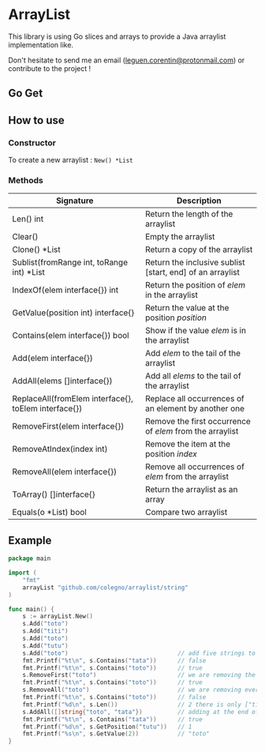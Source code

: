 # ArrayList

This library is using Go slices and arrays to provide a Java arraylist implementation like.

Don't hesitate to send me an email (leguen.corentin@protonmail.com) or contribute to the project !

## Go Get

## How to use

### Constructor

To create a new arraylist : `New() *List`

### Methods

| Signature | Description |
|-----------|-------------|
| Len() int | Return the length of the arraylist |
| Clear() | Empty the arraylist |
| Clone() *List | Return a copy of the arraylist |
| Sublist(fromRange int, toRange int) *List | Return the inclusive sublist [start, end] of an arraylist |
| IndexOf(elem interface{}) int | Return the position of _elem_ in the arraylist |
| GetValue(position int) interface{} | Return the value at the position _position_ |
| Contains(elem interface{}) bool | Show if the value _elem_ is in the arraylist |
| Add(elem interface{}) | Add _elem_ to the tail of the arraylist |
| AddAll(elems []interface{}) | Add all _elems_ to the tail of the arraylist |
| ReplaceAll(fromElem interface{}, toElem interface{}) | Replace all occurrences of an element by another one | 
| RemoveFirst(elem interface{}) | Remove the first occurrence of _elem_ from the arraylist |
| RemoveAtIndex(index int) | Remove the item at the position _index_ |
| RemoveAll(elem interface{}) | Remove all occurrences of _elem_ from the arraylist |
| ToArray() []interface{} | Return the arraylist as an array |
| Equals(o *List) bool | Compare two arraylist |

## Example

```go
package main

import (
	"fmt"
	arrayList "github.com/colegno/arraylist/string"
)

func main() {
	s := arrayList.New()
	s.Add("toto")
	s.Add("titi")
	s.Add("toto")
	s.Add("tutu")
	s.Add("toto")                               // add five strings to the arraylist
	fmt.Printf("%t\n", s.Contains("tata"))      // false
	fmt.Printf("%t\n", s.Contains("toto"))      // true
	s.RemoveFirst("toto")                       // we are removing the first "toto"
	fmt.Printf("%t\n", s.Contains("toto"))      // true
	s.RemoveAll("toto")                         // we are removing every "toto"
	fmt.Printf("%t\n", s.Contains("toto"))      // false
	fmt.Printf("%d\n", s.Len())                 // 2 there is only ["titi", "tutu"] in the arraylist
	s.AddAll([]string{"toto", "tata"})          // adding at the end of the arraylist
	fmt.Printf("%t\n", s.Contains("tata"))      // true
	fmt.Printf("%d\n", s.GetPosition("tutu"))   // 1
	fmt.Printf("%s\n", s.GetValue(2))           // "toto"
}
```
